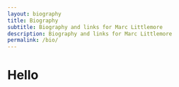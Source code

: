 ```yaml
---
layout: biography
title: Biography
subtitle: Biography and links for Marc Littlemore
description: Biography and links for Marc Littlemore
permalink: /bio/
---
```


# Hello